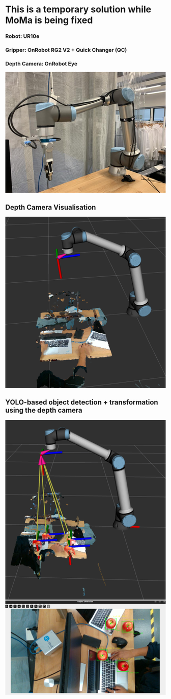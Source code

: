 # This is a temporary solution while MoMa is being fixed

### Robot: UR10e
### Gripper: OnRobot RG2 V2 + Quick Changer (QC)
### Depth Camera: OnRobot Eye

![alt text](img/robot.png)

## Depth Camera Visualisation

![alt text](img/depth_camera_visual.png)


## YOLO-based object detection + transformation using the depth camera

![alt text](img/apple1.png)
![alt text](img/apple2.png)